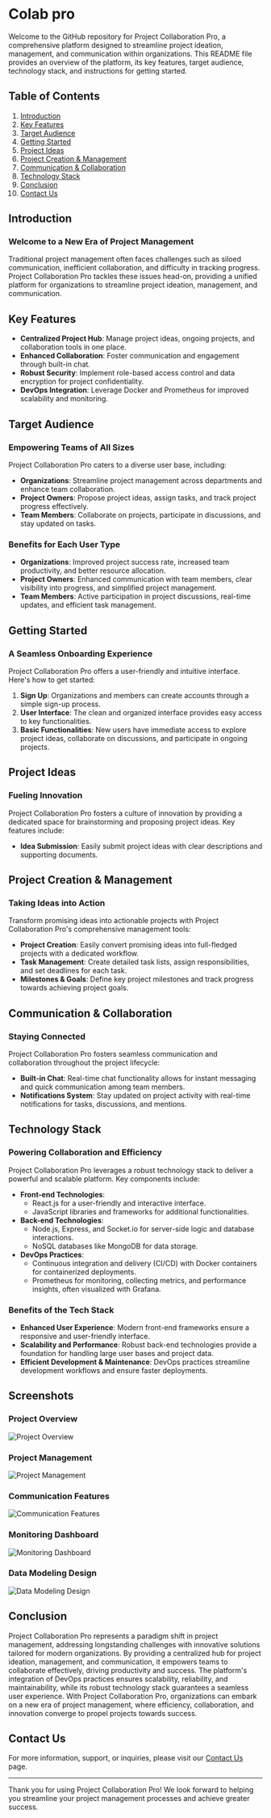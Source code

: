 # Colab pro

Welcome to the GitHub repository for Project Collaboration Pro, a comprehensive platform designed to streamline project ideation, management, and communication within organizations. This README file provides an overview of the platform, its key features, target audience, technology stack, and instructions for getting started.

## Table of Contents
1. [Introduction](#introduction)
2. [Key Features](#key-features)
3. [Target Audience](#target-audience)
4. [Getting Started](#getting-started)
5. [Project Ideas](#project-ideas)
6. [Project Creation & Management](#project-creation--management)
7. [Communication & Collaboration](#communication--collaboration)
8. [Technology Stack](#technology-stack)
9. [Conclusion](#conclusion)
10. [Contact Us](#contact-us)

## Introduction
### Welcome to a New Era of Project Management
Traditional project management often faces challenges such as siloed communication, inefficient collaboration, and difficulty in tracking progress. Project Collaboration Pro tackles these issues head-on, providing a unified platform for organizations to streamline project ideation, management, and communication.

## Key Features
- **Centralized Project Hub**: Manage project ideas, ongoing projects, and collaboration tools in one place.
- **Enhanced Collaboration**: Foster communication and engagement through built-in chat.
- **Robust Security**: Implement role-based access control and data encryption for project confidentiality.
- **DevOps Integration**: Leverage Docker and Prometheus for improved scalability and monitoring.

## Target Audience
### Empowering Teams of All Sizes
Project Collaboration Pro caters to a diverse user base, including:
- **Organizations**: Streamline project management across departments and enhance team collaboration.
- **Project Owners**: Propose project ideas, assign tasks, and track project progress effectively.
- **Team Members**: Collaborate on projects, participate in discussions, and stay updated on tasks.

### Benefits for Each User Type
- **Organizations**: Improved project success rate, increased team productivity, and better resource allocation.
- **Project Owners**: Enhanced communication with team members, clear visibility into progress, and simplified project management.
- **Team Members**: Active participation in project discussions, real-time updates, and efficient task management.

## Getting Started
### A Seamless Onboarding Experience
Project Collaboration Pro offers a user-friendly and intuitive interface. Here's how to get started:
1. **Sign Up**: Organizations and members can create accounts through a simple sign-up process.
2. **User Interface**: The clean and organized interface provides easy access to key functionalities.
3. **Basic Functionalities**: New users have immediate access to explore project ideas, collaborate on discussions, and participate in ongoing projects.

## Project Ideas
### Fueling Innovation
Project Collaboration Pro fosters a culture of innovation by providing a dedicated space for brainstorming and proposing project ideas. Key features include:
- **Idea Submission**: Easily submit project ideas with clear descriptions and supporting documents.

## Project Creation & Management
### Taking Ideas into Action
Transform promising ideas into actionable projects with Project Collaboration Pro's comprehensive management tools:
- **Project Creation**: Easily convert promising ideas into full-fledged projects with a dedicated workflow.
- **Task Management**: Create detailed task lists, assign responsibilities, and set deadlines for each task.
- **Milestones & Goals**: Define key project milestones and track progress towards achieving project goals.

## Communication & Collaboration
### Staying Connected
Project Collaboration Pro fosters seamless communication and collaboration throughout the project lifecycle:
- **Built-in Chat**: Real-time chat functionality allows for instant messaging and quick communication among team members.
- **Notifications System**: Stay updated on project activity with real-time notifications for tasks, discussions, and mentions.

## Technology Stack
### Powering Collaboration and Efficiency
Project Collaboration Pro leverages a robust technology stack to deliver a powerful and scalable platform. Key components include:
- **Front-end Technologies**:
  - React.js for a user-friendly and interactive interface.
  - JavaScript libraries and frameworks for additional functionalities.
- **Back-end Technologies**:
  - Node.js, Express, and Socket.io for server-side logic and database interactions.
  - NoSQL databases like MongoDB for data storage.
- **DevOps Practices**:
  - Continuous integration and delivery (CI/CD) with Docker containers for containerized deployments.
  - Prometheus for monitoring, collecting metrics, and performance insights, often visualized with Grafana.

### Benefits of the Tech Stack
- **Enhanced User Experience**: Modern front-end frameworks ensure a responsive and user-friendly interface.
- **Scalability and Performance**: Robust back-end technologies provide a foundation for handling large user bases and project data.
- **Efficient Development & Maintenance**: DevOps practices streamline development workflows and ensure faster deployments.

## Screenshots
### Project Overview
![Project Overview](screenshots/project-overview.png)

### Project Management
![Project Management](screenshots/project-management.png)

### Communication Features
![Communication Features](screenshots/communication-features.png)

### Monitoring Dashboard
![Monitoring Dashboard](screenshots/monitoring-dashboard.png)

### Data Modeling Design
![Data Modeling Design](screenshots/data-modeling-design.png)

## Conclusion
Project Collaboration Pro represents a paradigm shift in project management, addressing longstanding challenges with innovative solutions tailored for modern organizations. By providing a centralized hub for project ideation, management, and communication, it empowers teams to collaborate effectively, driving productivity and success. The platform's integration of DevOps practices ensures scalability, reliability, and maintainability, while its robust technology stack guarantees a seamless user experience. With Project Collaboration Pro, organizations can embark on a new era of project management, where efficiency, collaboration, and innovation converge to propel projects towards success.

## Contact Us
For more information, support, or inquiries, please visit our [Contact Us](#) page.

---

Thank you for using Project Collaboration Pro! We look forward to helping you streamline your project management processes and achieve greater success.
